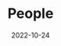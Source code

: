 ---
title: People
date: 2022-10-24

type: landing

sections:
  - block: people
    content:
      title: Meet the Team
      # Choose which groups/teams of users to display.
      #   Edit `user_groups` in each user's profile to add them to one or more of these groups.
      user_groups:
          - PI
          - Postdocs
          - Students
          - Alumni
      sort_by: Params.start_year
      sort_ascending: false
    design:
      show_interests: false
      show_role: true
      show_social: true
---
